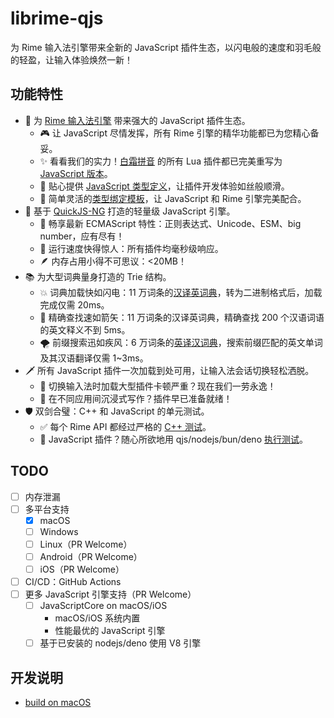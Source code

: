 # librime-qjs

为 Rime 输入法引擎带来全新的 JavaScript 插件生态，以闪电般的速度和羽毛般的轻盈，让输入体验焕然一新！

## 功能特性

- 🔌 为 [Rime 输入法引擎](https://github.com/rime/librime) 带来强大的 JavaScript 插件生态。
  - 🎮 让 JavaScript 尽情发挥，所有 Rime 引擎的精华功能都已为您精心备妥。
  - ✨ 看看我们的实力！[白霜拼音](https://github.com/gaboolic/rime-frost) 的所有 Lua 插件都已完美重写为 [JavaScript 版本](https://github.com/HuangJian/rime-frost/tree/hj/js)。
  - 📝 贴心提供 [JavaScript 类型定义](./contrib/rime.d.ts)，让插件开发体验如丝般顺滑。
  - 🔄 简单灵活的[类型绑定模板](./src/helpers/qjs_macros.h)，让 JavaScript 和 Rime 引擎完美配合。
- 🚀 基于 [QuickJS-NG](https://github.com/quickjs-ng/quickjs) 打造的轻量级 JavaScript 引擎。
  - 💪 畅享最新 ECMAScript 特性：正则表达式、Unicode、ESM、big number，应有尽有！
  - 🚄 运行速度快得惊人：所有插件均毫秒级响应。
  - 🪶 内存占用小得不可思议：<20MB！
- 📚 为大型词典量身打造的 Trie 结构。
  - 💥 词典加载快如闪电：11 万词条的[汉译英词典](https://www.mdbg.net/chinese/dictionary?page=cc-cedict)，转为二进制格式后，加载完成仅需 20ms。
  - 🎯 精确查找速如箭矢：11 万词条的汉译英词典，精确查找 200 个汉语词语的英文释义不到 5ms。
  - 🌪️ 前缀搜索迅如疾风：6 万词条的[英译汉词典](https://github.com/skywind3000/ECDICT)，搜索前缀匹配的英文单词及其汉语翻译仅需 1~3ms。
- 🗡️ 所有 JavaScript 插件一次加载到处可用，让输入法会话切换轻松洒脱。
  - 🎉 切换输入法时加载大型插件卡顿严重？现在我们一劳永逸！
  - 🚀 在不同应用间沉浸式写作？插件早已准备就绪！
- 🛡️ 双剑合璧：C++ 和 JavaScript 的单元测试。
  - ✅ 每个 Rime API 都经过严格的 [C++ 测试](./tests/)。
  - 🧪 JavaScript 插件？随心所欲地用 qjs/nodejs/bun/deno [执行测试](https://github.com/HuangJian/rime-frost/tree/hj/js/tests)。

## TODO
- [ ] 内存泄漏
- [ ] 多平台支持
  - [x] macOS
  - [ ] Windows
  - [ ] Linux（PR Welcome）
  - [ ] Android（PR Welcome）
  - [ ] iOS（PR Welcome）
- [ ] CI/CD：GitHub Actions
- [ ] 更多 JavaScript 引擎支持（PR Welcome）
  - [ ] JavaScriptCore on macOS/iOS
    - macOS/iOS 系统内置
    - 性能最优的 JavaScript 引擎
  - [ ] 基于已安装的 nodejs/deno 使用 V8 引擎

## 开发说明
- [build on macOS](./doc/build-macos.md)
